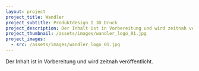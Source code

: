 ```yaml
---
layout: project
project_title: Wandler
project_subtitle: Produktdesign I 3D Druck
project_description: Der Inhalt ist in Vorbereitung und wird zeitnah veröffentlicht.
project_thumbnail: /assets/images/wandler_logo_01.jpg
project_images:
  - src: /assets/images/wandler_logo_01.jpg
---
```

Der Inhalt ist in Vorbereitung und wird zeitnah veröffentlicht.

